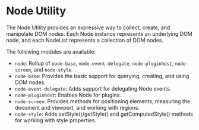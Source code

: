 Node Utility
===============

The Node Utility provides an expressive way to collect, create, and manipulate
DOM nodes. Each Node instance represents an underlying DOM node, and each
NodeList represents a collection of DOM nodes.

The following modules are available:

  * `node`: Rollup of `node-base`, `node-event-delegate`, `node-pluginhost`,
    `node-screen`, and `node-style`.
  * `node-base`: Provides the basic support for querying, creating, and using
    DOM nodes.
  * `node-event-delegate`: Adds support for delegating Node events.
  * `node-pluginhost`: Enables Node for plugins.
  * `node-screen`: Provides methods for positioning elements, measuring the
    document and viewport, and working with regions.
  * `node-style`: Adds setStyle()/getStyle() and getComputedStyle() methods
    for working with style properties.
